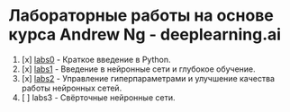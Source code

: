 # Лабораторные работы на основе курса Andrew Ng - deeplearning.ai

1. [x] [labs0](https://github.com/DeepLearning/labs-rut/tree/master/labs0) - Краткое введение в Python.
2. [x] [labs1](https://github.com/DeepLearning/labs-rut/tree/master/labs1) - Введение в нейронные сети и глубокое обучение.
3. [x] [labs2](https://github.com/DeepLearning/labs-rut/tree/master/labs2) - Управление гиперпараметрами и улучшение качества работы нейронных сетей.
3. [ ] labs3 - Свёрточные нейронные сети.
